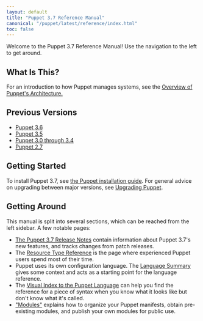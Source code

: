```yaml
---
layout: default
title: "Puppet 3.7 Reference Manual"
canonical: "/puppet/latest/reference/index.html"
toc: false
---
```



Welcome to the Puppet 3.7 Reference Manual! Use the navigation to the left to get around.

## What Is This?

For an introduction to how Puppet manages systems, see the [Overview of Puppet's Architecture.](./architecture.html)

## Previous Versions

- [Puppet 3.6](/puppet/3.6/reference)
- [Puppet 3.5](/puppet/3.5/reference)
- [Puppet 3.0 through 3.4](/puppet/3/reference)
- [Puppet 2.7](/puppet/2.7/reference)

## Getting Started

To install Puppet 3.7, see [the Puppet installation guide](puppet/3.8/reference/pre_install.html). For general advice on upgrading between major versions, see [Upgrading Puppet](/puppet/3.8/reference/upgrading.html).

## Getting Around

This manual is split into several sections, which can be reached from the left sidebar. A few notable pages:

* [The Puppet 3.7 Release Notes](./release_notes.html) contain information about Puppet 3.7's new features, and tracks changes from patch releases.
* The [Resource Type Reference](./type.html) is the page where experienced Puppet users spend most of their time.
* Puppet uses its own configuration language. The [Language Summary](./lang_summary.html) gives some context and acts as a starting point for the language reference.
* The [Visual Index to the Puppet Language](./lang_visual_index.html) can help you find the reference for a piece of syntax when you know what it looks like but don't know what it's called.
* ["Modules"](./modules_fundamentals.html) explains how to organize your Puppet manifests, obtain pre-existing modules, and publish your own modules for public use.

